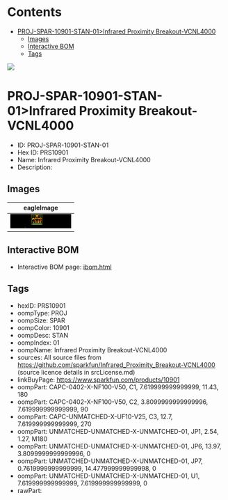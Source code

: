 



Contents
========

* [PROJ-SPAR-10901-STAN-01>Infrared Proximity Breakout-VCNL4000](#proj-spar-10901-stan-01infrared-proximity-breakout-vcnl4000)
	* [Images](#images)
	* [Interactive BOM](#interactive-bom)
	* [Tags](#tags)
  
![][im]
# PROJ-SPAR-10901-STAN-01>Infrared Proximity Breakout-VCNL4000

- ID: PROJ-SPAR-10901-STAN-01
- Hex ID: PRS10901
- Name: Infrared Proximity Breakout-VCNL4000
- Description: 

## Images
  
  

|eagleImage|
| :---: |
|[![eagleImage](eagleImage_140.png)](eagleImage_600.png)|

## Interactive BOM

- Interactive BOM page: [ibom.html](kicad/bom/ibom.html)

## Tags

- hexID: PRS10901
- oompType: PROJ
- oompSize: SPAR
- oompColor: 10901
- oompDesc: STAN
- oompIndex: 01
- oompName: Infrared Proximity Breakout-VCNL4000
- sources: All source files from https://github.com/sparkfun/Infrared_Proximity_Breakout-VCNL4000 (source licence details in srcLicense.md)
- linkBuyPage: https://www.sparkfun.com/products/10901
- oompPart: CAPC-0402-X-NF100-V50, C1, 7.619999999999999, 11.43, 180
- oompPart: CAPC-0402-X-NF100-V50, C2, 3.8099999999999996, 7.619999999999999, 90
- oompPart: CAPC-UNMATCHED-X-UF10-V25, C3, 12.7, 7.619999999999999, 270
- oompPart: UNMATCHED-UNMATCHED-X-UNMATCHED-01, JP1, 2.54, 1.27, M180
- oompPart: UNMATCHED-UNMATCHED-X-UNMATCHED-01, JP6, 13.97, 3.8099999999999996, 0
- oompPart: UNMATCHED-UNMATCHED-X-UNMATCHED-01, JP7, 0.7619999999999999, 14.477999999999998, 0
- oompPart: UNMATCHED-UNMATCHED-X-UNMATCHED-01, U1, 7.619999999999999, 7.619999999999999, 0
- rawPart: 



[im]: eagleImage_450.png

